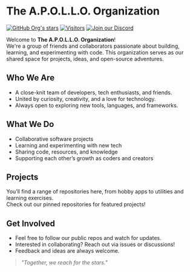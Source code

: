 # The A.P.O.L.L.O. Organization

[![GitHub Org's stars](https://img.shields.io/github/stars/The-A-P-O-L-L-O-Organization?style=social)](https://github.com/The-APOLLO-Organization)
[![Visitors](https://visitor-badge.laobi.icu/badge?page_id=The-APOLLO-Organization)](https://github.com/The-APOLLO-Organization)
[![Join our Discord](https://img.shields.io/discord/123456789?label=Join%20us%20on%20Discord&logo=discord)](https://discord.gg/WXv46mCz6B)

Welcome to **The A.P.O.L.L.O. Organization**!  
We're a group of friends and collaborators passionate about building, learning, and experimenting with code. This organization serves as our shared space for projects, ideas, and open-source adventures.

## Who We Are

- A close-knit team of developers, tech enthusiasts, and friends.
- United by curiosity, creativity, and a love for technology.
- Always open to exploring new tools, languages, and frameworks.

## What We Do

- Collaborative software projects
- Learning and experimenting with new tech
- Sharing code, resources, and knowledge
- Supporting each other’s growth as coders and creators

## Projects

You’ll find a range of repositories here, from hobby apps to utilities and learning exercises.  
Check out our pinned repositories for featured projects!

## Get Involved

- Feel free to follow our public repos and watch for updates.
- Interested in collaborating? Reach out via issues or discussions!
- Feedback and ideas are always welcome.

> _"Together, we reach for the stars."_
